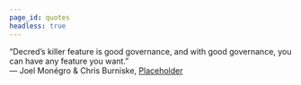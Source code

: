 ```yaml
---
page_id: quotes
headless: true
---
```


<div class="quotes-quote" translate>“Decred’s killer feature is good governance, and with good governance, you can have any feature you want.”</div>
<div class="quotes-by" translate>— Joel Monégro & Chris Burniske, <a href="https://www.placeholder.vc/" target="_blank" rel="noopener noreferrer">Placeholder</a><span class="quotes-by-title"></span></div>
